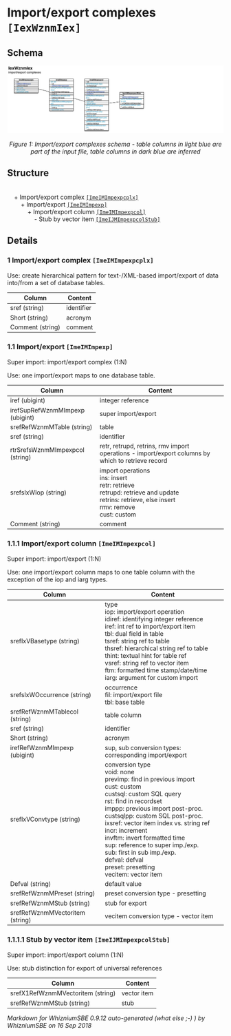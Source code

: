 Import/export complexes ``[IexWznmIex]``
===

Schema
---

![](./IexWznmIex.jpg)

<p align="center"><em>Figure 1: Import/export complexes schema - table columns in light blue are part of the input file, table columns in dark blue are inferred</em></p>

Structure
---

[//]: # (IP structure - BEGIN)

<br>&nbsp;&nbsp;&nbsp;&nbsp;\+ Import/export complex [``[ImeIMImpexpcplx]``](#1-importexport-complex-imeimimpexpcplx)
<br>&nbsp;&nbsp;&nbsp;&nbsp;&nbsp;&nbsp;&nbsp;&nbsp;\+ Import/export [``[ImeIMImpexp]``](#11-importexport-imeimimpexp)
<br>&nbsp;&nbsp;&nbsp;&nbsp;&nbsp;&nbsp;&nbsp;&nbsp;&nbsp;&nbsp;&nbsp;&nbsp;\+ Import/export column [``[ImeIMImpexpcol]``](#111-importexport-column-imeimimpexpcol)
<br>&nbsp;&nbsp;&nbsp;&nbsp;&nbsp;&nbsp;&nbsp;&nbsp;&nbsp;&nbsp;&nbsp;&nbsp;&nbsp;&nbsp;&nbsp;&nbsp;\- Stub by vector item [``[ImeIJMImpexpcolStub]``](#1111-stub-by-vector-item-imeijmimpexpcolstub)

[//]: # (IP structure - END)

Details
---

### 1 Import/export complex ``[ImeIMImpexpcplx]``

[//]: # (IP ImeIMImpexpcplx.superUse - BEGIN)

Use: create hierarchical pattern for text-/XML-based import/export of data into/from a set of database tables.

[//]: # (IP ImeIMImpexpcplx.superUse - END)

[//]: # (IP ImeIMImpexpcplx.columns - BEGIN)

Column|Content|
-|-|
sref (string)|identifier|
Short (string)|acronym|
Comment (string)|comment|

[//]: # (IP ImeIMImpexpcplx.columns - END)

### 1.1 Import/export ``[ImeIMImpexp]``

[//]: # (IP ImeIMImpexp.superUse - BEGIN)

Super import: import/export complex (1:N)

Use: one import/export maps to one database table.

[//]: # (IP ImeIMImpexp.superUse - END)

[//]: # (IP ImeIMImpexp.columns - BEGIN)

Column|Content|
-|-|
iref (ubigint)|integer reference|
irefSupRefWznmMImpexp (ubigint)|super import/export|
srefRefWznmMTable (string)|table|
sref (string)|identifier|
rtrSrefsWznmMImpexpcol (string)|retr, retrupd, retrins, rmv import operations - import/export columns by which to retrieve record|
srefsIxWIop (string)|import operations<br>ins: insert<br>retr: retrieve<br>retrupd: retrieve and update<br>retrins: retrieve, else insert<br>rmv: remove<br>cust: custom|
Comment (string)|comment|

[//]: # (IP ImeIMImpexp.columns - END)

### 1.1.1 Import/export column ``[ImeIMImpexpcol]``

[//]: # (IP ImeIMImpexpcol.superUse - BEGIN)

Super import: import/export (1:N)

Use: one import/export column maps to one table column with the exception of the iop and iarg types.

[//]: # (IP ImeIMImpexpcol.superUse - END)

[//]: # (IP ImeIMImpexpcol.columns - BEGIN)

Column|Content|
-|-|
srefIxVBasetype (string)|type<br>iop: import/export operation<br>idiref: identifying integer reference<br>iref: int ref to import/export item<br>tbl: dual field in table<br>tsref: string ref to table<br>thsref: hierarchical string ref to table<br>thint: textual hint for table ref<br>vsref: string ref to vector item<br>ftm: formatted time stamp/date/time<br>iarg: argument for custom import|
srefsIxWOccurrence (string)|occurrence<br>fil: import/export file<br>tbl: base table|
srefRefWznmMTablecol (string)|table column|
sref (string)|identifier|
Short (string)|acronym|
irefRefWznmMImpexp (ubigint)|sup, sub conversion types: corresponding import/export|
srefIxVConvtype (string)|conversion type<br>void: none<br>previmp: find in previous import<br>cust: custom<br>custsql: custom SQL query<br>rst: find in recordset<br>imppp: previous import post-proc.<br>custsqlpp: custom SQL post-proc.<br>ixsref: vector item index vs. string ref<br>incr: increment<br>invftm: invert formatted time<br>sup: reference to super imp./exp.<br>sub: first in sub imp./exp.<br>defval: defval<br>preset: presetting<br>vecitem: vector item|
Defval (string)|default value|
srefRefWznmMPreset (string)|preset conversion type - presetting|
srefRefWznmMStub (string)|stub for export|
srefRefWznmMVectoritem (string)|vecitem conversion type - vector item|

[//]: # (IP ImeIMImpexpcol.columns - END)

### 1.1.1.1 Stub by vector item ``[ImeIJMImpexpcolStub]``

[//]: # (IP ImeIJMImpexpcolStub.superUse - BEGIN)

Super import: import/export column (1:N)

Use: stub distinction for export of universal references

[//]: # (IP ImeIJMImpexpcolStub.superUse - END)

[//]: # (IP ImeIJMImpexpcolStub.columns - BEGIN)

Column|Content|
-|-|
srefX1RefWznmMVectoritem (string)|vector item|
srefRefWznmMStub (string)|stub|

[//]: # (IP ImeIJMImpexpcolStub.columns - END)

<em>Markdown for WhizniumSBE 0.9.12 auto-generated (what else ;-) ) by WhizniumSBE on 16 Sep 2018</em>
